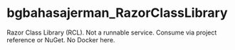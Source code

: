 # bgbahasajerman_RazorClassLibrary
Razor Class Library (RCL). Not a runnable service. 
Consume via project reference or NuGet. No Docker here.
